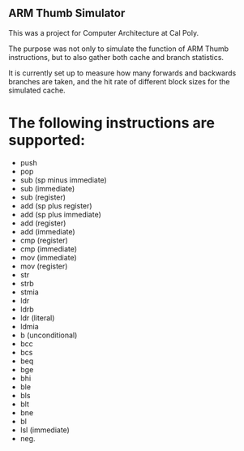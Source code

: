 ## ARM Thumb Simulator

This was a project for Computer Architecture at Cal Poly. 

The purpose was not only to simulate the function of ARM Thumb instructions, but to also gather both cache and branch statistics.

It is currently set up to measure how many forwards and backwards branches are taken, and the hit rate of different block sizes for the simulated cache.

# The following instructions are supported:
  * push
  * pop
  * sub (sp minus immediate)
  * sub (immediate)
  * sub (register)
  * add (sp plus register)
  * add (sp plus immediate)
  * add (register)
  * add (immediate)
  * cmp (register)
  * cmp (immediate)
  * mov (immediate)
  * mov (register)
  * str
  * strb
  * stmia
  * ldr
  * ldrb
  * ldr (literal)
  * ldmia
  * b (unconditional)
  * bcc
  * bcs
  * beq
  * bge
  * bhi
  * ble
  * bls
  * blt
  * bne
  * bl
  * lsl (immediate)
  * neg.
  
